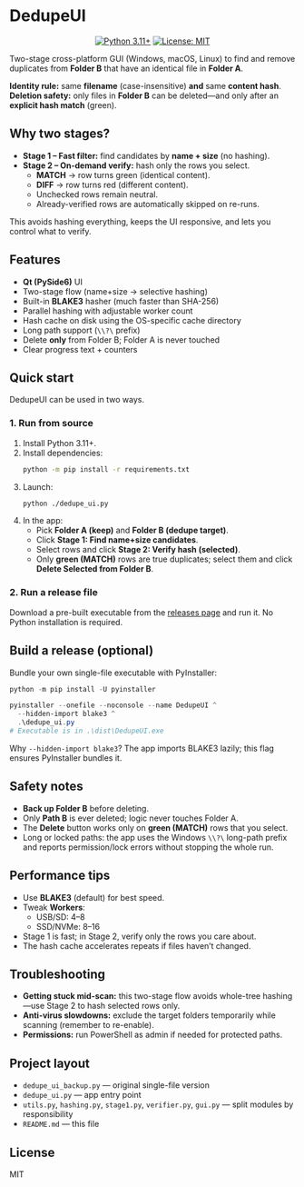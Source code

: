 # DedupeUI

<p align="center">
  <a href="https://www.python.org/downloads/"><img alt="Python 3.11+" src="https://img.shields.io/badge/Python-3.11%2B-blue" /></a>
  <a href="LICENSE"><img alt="License: MIT" src="https://img.shields.io/badge/License-MIT-green" /></a>
</p>

Two-stage cross-platform GUI (Windows, macOS, Linux) to find and remove duplicates from **Folder B** that have an identical file in **Folder A**.

**Identity rule:** same **filename** (case-insensitive) **and** same **content hash**.  
**Deletion safety:** only files in **Folder B** can be deleted—and only after an **explicit hash match** (green).

## Why two stages?

- **Stage 1 – Fast filter:** find candidates by **name + size** (no hashing).
- **Stage 2 – On-demand verify:** hash only the rows you select.
  - **MATCH** → row turns green (identical content).
  - **DIFF** → row turns red (different content).
  - Unchecked rows remain neutral.
  - Already-verified rows are automatically skipped on re-runs.

This avoids hashing everything, keeps the UI responsive, and lets you control what to verify.

## Features

- **Qt (PySide6)** UI
- Two-stage flow (name+size → selective hashing)
- Built-in **BLAKE3** hasher (much faster than SHA-256)
- Parallel hashing with adjustable worker count
- Hash cache on disk using the OS-specific cache directory
- Long path support (`\\?\` prefix)
- Delete **only** from Folder B; Folder A is never touched
- Clear progress text + counters

## Quick start

DedupeUI can be used in two ways.

### 1. Run from source

1. Install Python 3.11+.
2. Install dependencies:
   ```bash
   python -m pip install -r requirements.txt
   ```
3. Launch:
   ```bash
   python ./dedupe_ui.py
   ```
4. In the app:
   - Pick **Folder A (keep)** and **Folder B (dedupe target)**.
   - Click **Stage 1: Find name+size candidates**.
   - Select rows and click **Stage 2: Verify hash (selected)**.
   - Only **green (MATCH)** rows are true duplicates; select them and click **Delete Selected from Folder B**.

### 2. Run a release file

Download a pre-built executable from the [releases page](../../releases/latest) and run it. No Python installation is required.

## Build a release (optional)

Bundle your own single-file executable with PyInstaller:

```powershell
python -m pip install -U pyinstaller

pyinstaller --onefile --noconsole --name DedupeUI ^
  --hidden-import blake3 ^
  .\dedupe_ui.py
# Executable is in .\dist\DedupeUI.exe
```

Why `--hidden-import blake3`? The app imports BLAKE3 lazily; this flag ensures PyInstaller bundles it.

## Safety notes

- **Back up Folder B** before deleting.
- Only **Path B** is ever deleted; logic never touches Folder A.
- The **Delete** button works only on **green (MATCH)** rows that you select.
- Long or locked paths: the app uses the Windows `\\?\` long-path prefix and reports permission/lock errors without stopping the whole run.

## Performance tips

- Use **BLAKE3** (default) for best speed.
- Tweak **Workers**:
  - USB/SD: 4–8
  - SSD/NVMe: 8–16
- Stage 1 is fast; in Stage 2, verify only the rows you care about.
- The hash cache accelerates repeats if files haven’t changed.

## Troubleshooting

- **Getting stuck mid-scan:** this two-stage flow avoids whole-tree hashing—use Stage 2 to hash selected rows only.
- **Anti-virus slowdowns:** exclude the target folders temporarily while scanning (remember to re-enable).
- **Permissions:** run PowerShell as admin if needed for protected paths.

## Project layout

- `dedupe_ui_backup.py` — original single-file version
- `dedupe_ui.py` — app entry point
- `utils.py`, `hashing.py`, `stage1.py`, `verifier.py`, `gui.py` — split modules by responsibility
- `README.md` — this file

## License

MIT
